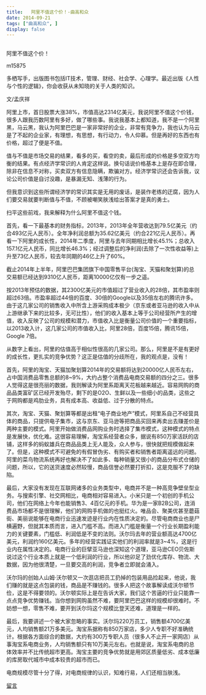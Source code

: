 ```yaml
---
title:   阿里不值这个价！-曲高和众
date: 2014-09-21
tags: ["曲高和众", ]
display: false
---
```



## 



阿里不值这个价！




m15875




多栖写手，出版图书包括IT技术，管理、财经、社会学、心理学。最近出版《人性与个性的逻辑》，你会收获从未知晓的关于人类的知识。


文/孟庆祥

 

阿里上市，首日股票大涨38%，市值高达2314亿美元，我说阿里不值这个价钱，很多人跟我历数阿里有多好，做了哪些事。我说我基本上都知道，我不是一个阿里黑，马云黑，我认为阿里巴巴是一家非常好的企业，非常有竞争力，我也认为马云是了不起的企业家，有理想，有思想，有行动力，令人仰慕。但是再好的东西也有价格，超过了便是不值。

 

值与不值是市场交易的结果，看多的买，看空的卖，最后形成的价格是多空双方均衡的结果。有点经济学常识的人肯定这样说。换句话说价格基本上是存在即合理，除非在信息不对称，买卖双方有信息隐瞒，欺骗对方。经济学常识还会告诉我，议论公司价值是自讨没趣，是暴漏无知、浅薄的行为。

 

但我意识到这些所谓经济学的常识其实是无用的废话，是装作老练的迂腐，因为人们要交易就要判断值与不值，不顾被嘲笑肤浅给出答案才是真的勇士。

 

扫平这些前戏，我来解释为什么阿里不值这个钱。

 

首先，看一下最基本的财务指标，2013年，2013年全年营收达到79.5亿美元（约合493亿元人民币）。全年净利润总额为35.62亿美元（约合221亿元人民币）。再看一下阿里的成长性，2014年二季度，阿里与去年同期相比增长45.1%；总收入157.1亿元人民币，同比增长46.3%；经过调整后的净利润(去除了一次性收益等)上升至73亿人民币，较去年同期的46亿上升了60%。

 

截止2014年上半年，阿里巴巴集团旗下中国零售平台(淘宝、天猫和聚划算)的总交易额已经达到9310亿人民币，距离10000亿仅有一步之遥。

 

按2013年预估的数据，其2300亿美元的市值超过了营业收入的28倍，其市盈率则超过63倍。市盈率超过44倍的百度、30倍的Google以及35倍左右的腾讯许多。由于这几家公司的销售收入中所含上游采购成本极少（京东或者亚马逊的收入中从上游继承下来的比较多，无可比性），他们的收入基本上等于公司经营所产生的增值，收入反映了公司的规模和潜力，市值收入比是衡量公司价值的一个重要指标，以2013收入计，这几家公司的市值收入比，阿里28倍，百度15倍，腾讯15倍，Google 7倍。

 

从数字上看出，阿里的估值高于相似性很高的几家公司。那么，阿里是不是有更好的成长性，更扎实的竞争优势？这正是估值的分歧所在，我的观点是，没有！

 

首先，阿里的淘宝、天猫加聚划算2014年的交易额将达到20000亿人民币左右，占中国消费品零售总额的8~9%，大约占整个消费品电商交易额的四分之三。很多人觉得这是很亮丽的数据，我则解读为阿里系距离天花板越来越近。容易网购的商品品类富矿区已经开发殆尽，剩下的是O2O、生鲜以及一些细小的品类，这些之于网购都是鸡肋业务，具有成本高、收益低、过于分散的特点。

 

其次，淘宝、天猫、聚划算等都是出租“电子商业地产”模式，阿里系自己不经营具体的商品，只提供电子集市，这与京东、亚马逊等把商品买回来再卖出去赚差价是两种主要的模式。阿里开始做消费品网购业务时选择了集市模式，这种模式的特点是发展快，优化难。这很容易理解，淘宝系经营者众多，据说有850万家活跃的店铺，这样多的蚂蚁雄兵在商品品类上无人能及，众人参与，很快就把规模做起来了。但是，这种模式不可避免的有假冒伪劣、有购买者和销售者距离遥远的问题。阿里的菜鸟物流系统再好也解决不了如此多、每种销量又很小的商品分布式仓储的问题，所以，它的送货速度必然较慢，商品信誉必然要打折扣，这是克服不了的缺陷。

 

最后，大家没有发现在互联网诸多的业务类型中，电商并不是一种高竞争壁垒型业务。与搜索引擎、社交网相比，电商相对容易进入。小米只是一个初创的手机公司，他们在网络上今年也能销售3、4百亿元的手机。华为是一家B2B公司，连消费品市场都不是很理解，他们的网购手机做的也挺红火。唯品会、聚美优甚至蘑菇街、美丽说能够在电商行业迅速发迹是行业内在性质决定的。尽管电商商业也是尸横遍野，但就其本质而言，进入门槛不高。而进入门槛是衡量一个行业长期盈利能力的关键要素，门槛低、利润低是不变的法则。沃尔玛去年的营业额高达4700亿美元，利润约160亿美元。多年的经营实践证实他们的利润率就是3~4%，这是行业内在属性决定的。电商行业的巨擘亚马逊也深知这个道理，亚马逊CEO贝佐斯说过这个行业本质上就是一个低利润的行业，所以他卯足了劲优化库存、物流、大数据，因为他很清楚，一旦要交高的利润，竞争者立即就会涌入。

 

沃尔玛的创始人山姆·沃尔顿又一次逛店把员工扔掉的包装用品捡起来，他说，我们赚的就是这点包装的钱，商品是不赚钱的。很多人把这个故事解读成沃尔顿节俭，这是不得要领的。沃尔顿实际上是在告诉大家，我们这个苦逼的行业只能靠一点点竞争优势赚钱。当你想到网购虽然不难，要阿里巴巴这样的规模却很难时。不妨想一想，零售不难，要开到沃尔玛这个规模比登天还难，道理是一样的。

 

最后，我要讲述一个被大家忽略的事实。沃尔玛220万员工，销售额4700亿美元，人均销售额21万多美元。淘宝系据称有850万家店，多少人专职不好准确统计。根据各方面综合的数据，大约有300万专职人员（很多人不止开一家网店）从事淘宝系电商业务，人均销售额只有10万美元左右。也就是说，淘宝系电商的总体效率并不比传统超市更高。淘宝主要的竞争优势就是用郊区质量低劣、成本低廉的库房取代城市中成本较贵的超市而已。

 

电商规模尽管十分了得，对电商规律的认识，知难行易，人们还相当肤浅。

 

 

 

 

 

 











[留言](javascript:;)